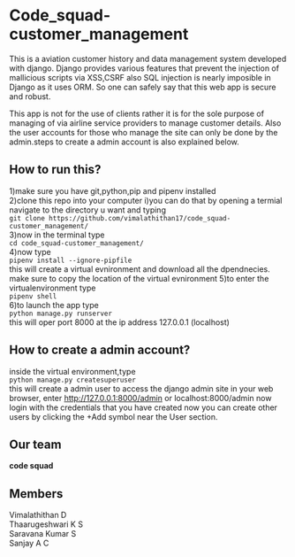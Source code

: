 # Code_squad-customer_management
This is a aviation customer history and data management system developed with django.
Django provides various features that prevent the injection of mallicious scripts via XSS,CSRF also SQL injection is nearly imposible in Django as it uses ORM.
So one can safely say that this web app is secure and robust.

This app is not for the use of clients rather it is for the sole purpose of managing of via airline service providers to manage customer details.
Also the user accounts for those who manage the site can only be done by the admin.steps to create a admin account is also explained below.

## How to run this?
1)make sure you have git,python,pip and pipenv installed <br />
2)clone this repo into your computer 
  i)you can do that by opening a termial navigate to the directory u want and typing <br />
        ```git clone https://github.com/vimalathithan17/code_squad-customer_management/```  <br />
3)now in the terminal type <br />
        ```cd code_squad-customer_management/```<br />
4)now type<br />
        ```pipenv install --ignore-pipfile```<br />
this will create a virtual evnironment and download all the dpendnecies.
make sure to copy the location of the virtual evnironment
5)to enter the virtualenvironment type <br />
        ```pipenv shell``` <br />
6)to launch the app type<br />
        ```python manage.py runserver```<br />
this will oper port 8000 at the ip address 127.0.0.1 (localhost)
## How to create a admin account?
inside the virtual environment,type<br />
        ```python manage.py createsuperuser```<br />
this will create a admin user
to access the django admin site in your web browser,
enter  http://127.0.0.1:8000/admin 
or     localhost:8000/admin
now login with the credentials that you have created
now you can create other users by clicking the +Add symbol near the User section.

## Our team 
**code squad**
## Members
Vimalathithan D<br />
Thaarugeshwari K S<br />
Saravana Kumar S<br />
Sanjay A C<br />
